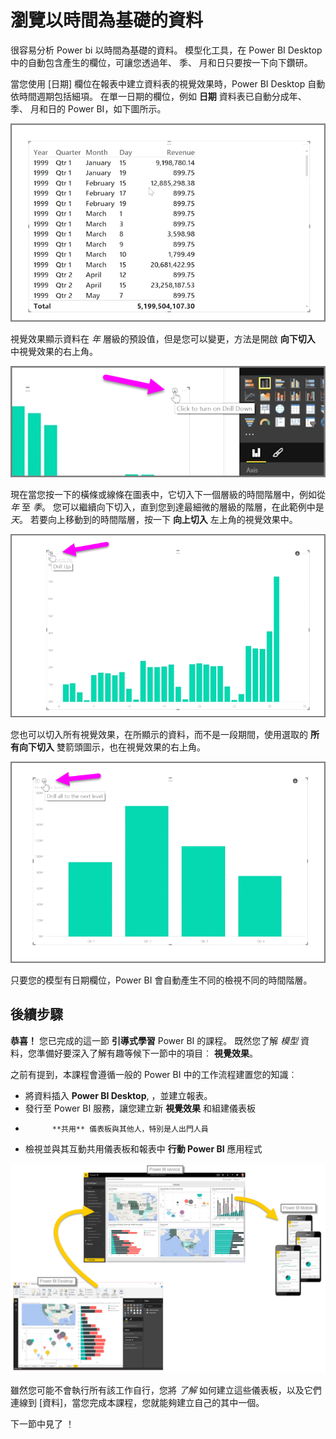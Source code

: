 <properties
   pageTitle="瀏覽以時間為基礎的資料"
   description="探索日期欄位的階層式向下鑽研工具"
   services="powerbi"
   documentationCenter=""
   authors="davidiseminger"
   manager="mblythe"
   backup=""
   editor=""
   tags=""
   qualityFocus="no"
   qualityDate=""
   featuredVideoId="MNAaHw4PxzE"
   featuredVideoThumb=""
   courseDuration="6m"/>

<tags
   ms.service="powerbi"
   ms.devlang="NA"
   ms.topic="get-started-article"
   ms.tgt_pltfrm="NA"
   ms.workload="powerbi"
   ms.date="09/29/2016"
   ms.author="davidi"/>

# 瀏覽以時間為基礎的資料

很容易分析 Power bi 以時間為基礎的資料。 模型化工具，在 Power BI Desktop 中的自動包含產生的欄位，可讓您透過年、 季、 月和日只要按一下向下鑽研。  

當您使用 [日期] 欄位在報表中建立資料表的視覺效果時，Power BI Desktop 自動依時間週期包括細項。 在單一日期的欄位，例如 **日期** 資料表已自動分成年、 季、 月和日的 Power BI，如下圖所示。

![](media/powerbi-learning-2-6a-explore-time-based-data/2-6a_1.png)

視覺效果顯示資料在 *年* 層級的預設值，但是您可以變更，方法是開啟 **向下切入** 中視覺效果的右上角。

![](media/powerbi-learning-2-6a-explore-time-based-data/2-6a_2.png)

現在當您按一下的橫條或線條在圖表中，它切入下一個層級的時間階層中，例如從 *年* 至 *季*。 您可以繼續向下切入，直到您到達最細微的層級的階層，在此範例中是 *天*。 若要向上移動到的時間階層，按一下 **向上切入** 左上角的視覺效果中。

![](media/powerbi-learning-2-6a-explore-time-based-data/2-6a_3.png)

您也可以切入所有視覺效果，在所顯示的資料，而不是一段期間，使用選取的 **所有向下切入** 雙箭頭圖示，也在視覺效果的右上角。

![](media/powerbi-learning-2-6a-explore-time-based-data/2-6a_4.png)

只要您的模型有日期欄位，Power BI 會自動產生不同的檢視不同的時間階層。

## 後續步驟

**恭喜！** 您已完成的這一節 **引導式學習** Power BI 的課程。 既然您了解 *模型* 資料，您準備好要深入了解有趣等候下一節中的項目︰ **視覺效果**。

之前有提到，本課程會遵循一般的 Power BI 中的工作流程建置您的知識︰

-   將資料插入 **Power BI Desktop**, ，並建立報表。
-   發行至 Power BI 服務，讓您建立新 **視覺效果** 和組建儀表板
-   
            **共用** 儀表板與其他人，特別是人出門人員
-   檢視並與其互動共用儀表板和報表中 **行動 Power BI** 應用程式

![](media/powerbi-learning-0-1-intro-using-power-bi/c0a1_1.png)

雖然您可能不會執行所有該工作自行，您將 *了解* 如何建立這些儀表板，以及它們連線到 [資料]，當您完成本課程，您就能夠建立自己的其中一個。

下一節中見了 ！
